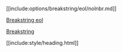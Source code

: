 [[include:options/breakstring/eol/nolnbr.md]]

[Breakstring eol](../index.html)

[Breakstring](../../index.html)

[[include:style/heading.html]]